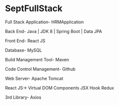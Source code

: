 # SeptFullStack

Full Stack Application- HRMApplication

Back End- Java | JDK 8 | Spring Boot | Data JPA

Front End- React JS

Database- MySQL

Build Management Tool- Maven

Code Control Management- Github

Web Server- Apache Tomcat


React JS->
Virtual DOM
Components
JSX
Hook
Redux

3rd Library- Axios




